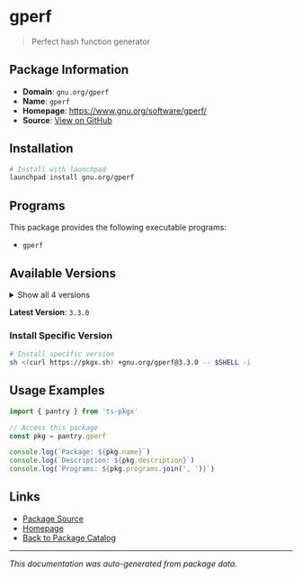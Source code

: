 # gperf

> Perfect hash function generator

## Package Information

- **Domain**: `gnu.org/gperf`
- **Name**: `gperf`
- **Homepage**: https://www.gnu.org/software/gperf/
- **Source**: [View on GitHub](https://github.com/pkgxdev/pantry/tree/main/projects/gnu.org/gperf/package.yml)

## Installation

```bash
# Install with launchpad
launchpad install gnu.org/gperf
```

## Programs

This package provides the following executable programs:

- `gperf`

## Available Versions

<details>
<summary>Show all 4 versions</summary>

- `3.3.0`, `3.2.1`, `3.2.0`, `3.1.0`

</details>

**Latest Version**: `3.3.0`

### Install Specific Version

```bash
# Install specific version
sh <(curl https://pkgx.sh) +gnu.org/gperf@3.3.0 -- $SHELL -i
```

## Usage Examples

```typescript
import { pantry } from 'ts-pkgx'

// Access this package
const pkg = pantry.gperf

console.log(`Package: ${pkg.name}`)
console.log(`Description: ${pkg.description}`)
console.log(`Programs: ${pkg.programs.join(', ')}`)
```

## Links

- [Package Source](https://github.com/pkgxdev/pantry/tree/main/projects/gnu.org/gperf/package.yml)
- [Homepage](https://www.gnu.org/software/gperf/)
- [Back to Package Catalog](../../../package-catalog.md)

---

*This documentation was auto-generated from package data.*
